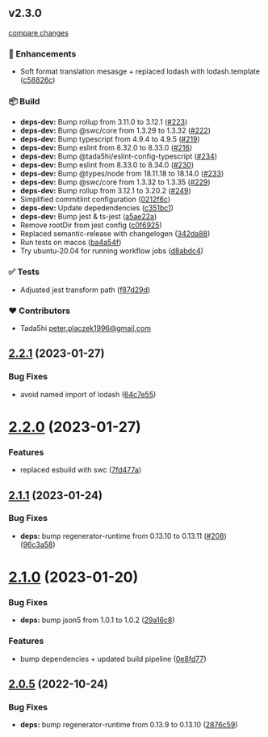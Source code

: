 ## v2.3.0

[compare changes](https://github.com/tada5hi/ilingo/compare/v2.2.1...v2.3.0)


### 🚀 Enhancements

  - Soft format translation mesasge + replaced lodash with lodash.template ([c58826c](https://github.com/tada5hi/ilingo/commit/c58826c))

### 📦 Build

  - **deps-dev:** Bump rollup from 3.11.0 to 3.12.1 ([#223](https://github.com/tada5hi/ilingo/pull/223))
  - **deps-dev:** Bump @swc/core from 1.3.29 to 1.3.32 ([#222](https://github.com/tada5hi/ilingo/pull/222))
  - **deps-dev:** Bump typescript from 4.9.4 to 4.9.5 ([#219](https://github.com/tada5hi/ilingo/pull/219))
  - **deps-dev:** Bump eslint from 8.32.0 to 8.33.0 ([#216](https://github.com/tada5hi/ilingo/pull/216))
  - **deps-dev:** Bump @tada5hi/eslint-config-typescript ([#234](https://github.com/tada5hi/ilingo/pull/234))
  - **deps-dev:** Bump eslint from 8.33.0 to 8.34.0 ([#230](https://github.com/tada5hi/ilingo/pull/230))
  - **deps-dev:** Bump @types/node from 18.11.18 to 18.14.0 ([#233](https://github.com/tada5hi/ilingo/pull/233))
  - **deps-dev:** Bump @swc/core from 1.3.32 to 1.3.35 ([#229](https://github.com/tada5hi/ilingo/pull/229))
  - **deps-dev:** Bump rollup from 3.12.1 to 3.20.2 ([#249](https://github.com/tada5hi/ilingo/pull/249))
  - Simplified commitlint configuration ([0212f6c](https://github.com/tada5hi/ilingo/commit/0212f6c))
  - **deps-dev:** Update depedendencies ([c351bc1](https://github.com/tada5hi/ilingo/commit/c351bc1))
  - **deps-dev:** Bump jest & ts-jest ([a5ae22a](https://github.com/tada5hi/ilingo/commit/a5ae22a))
  - Remove rootDir from jest config ([c0f6925](https://github.com/tada5hi/ilingo/commit/c0f6925))
  - Replaced semantic-release with changelogen ([342da88](https://github.com/tada5hi/ilingo/commit/342da88))
  - Run tests on macos ([ba4a54f](https://github.com/tada5hi/ilingo/commit/ba4a54f))
  - Try ubuntu-20.04 for running workflow jobs ([d8abdc4](https://github.com/tada5hi/ilingo/commit/d8abdc4))

### ✅ Tests

  - Adjusted jest transform path ([f87d29d](https://github.com/tada5hi/ilingo/commit/f87d29d))

### ❤️  Contributors

- Tada5hi <peter.placzek1996@gmail.com>

## [2.2.1](https://github.com/tada5hi/ilingo/compare/v2.2.0...v2.2.1) (2023-01-27)


### Bug Fixes

* avoid named import of lodash ([64c7e55](https://github.com/tada5hi/ilingo/commit/64c7e551c6ea3b4c51ee13cb3dcaa82e266e7119))

# [2.2.0](https://github.com/tada5hi/ilingo/compare/v2.1.1...v2.2.0) (2023-01-27)


### Features

* replaced esbuild with swc ([7fd477a](https://github.com/tada5hi/ilingo/commit/7fd477a4a33e9936fe5133c7f928959aac52a8a3))

## [2.1.1](https://github.com/tada5hi/ilingo/compare/v2.1.0...v2.1.1) (2023-01-24)


### Bug Fixes

* **deps:** bump regenerator-runtime from 0.13.10 to 0.13.11 ([#208](https://github.com/tada5hi/ilingo/issues/208)) ([96c3a58](https://github.com/tada5hi/ilingo/commit/96c3a582e2bc3ac46688fc28630d892e0ad4b1c1))

# [2.1.0](https://github.com/tada5hi/ilingo/compare/v2.0.5...v2.1.0) (2023-01-20)


### Bug Fixes

* **deps:** bump json5 from 1.0.1 to 1.0.2 ([29a16c8](https://github.com/tada5hi/ilingo/commit/29a16c8a84cd4beb56b57ae2ab108cbc5a47684c))


### Features

* bump dependencies + updated build pipeline ([0e8fd77](https://github.com/tada5hi/ilingo/commit/0e8fd775ae53c68c35f15bf0d94626cc4e90a72a))

## [2.0.5](https://github.com/tada5hi/ilingo/compare/v2.0.4...v2.0.5) (2022-10-24)


### Bug Fixes

* **deps:** bump regenerator-runtime from 0.13.9 to 0.13.10 ([2876c59](https://github.com/tada5hi/ilingo/commit/2876c595c442c611b3848bbd11eb74119f5f85e0))
